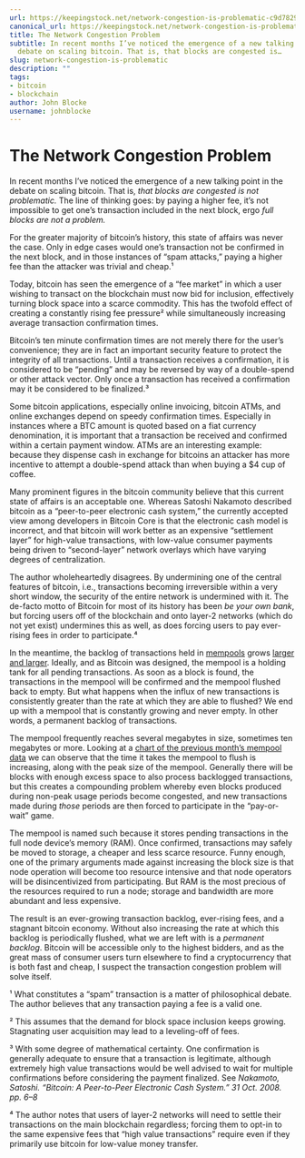 ```yaml
---
url: https://keepingstock.net/network-congestion-is-problematic-c9d7829ed4ec
canonical_url: https://keepingstock.net/network-congestion-is-problematic-c9d7829ed4ec
title: The Network Congestion Problem
subtitle: In recent months I’ve noticed the emergence of a new talking point in the
  debate on scaling bitcoin. That is, that blocks are congested is…
slug: network-congestion-is-problematic
description: ""
tags:
- bitcoin
- blockchain
author: John Blocke
username: johnblocke
---
```


# **The Network Congestion Problem**

In recent months I’ve noticed the emergence of a new talking point in the debate on scaling bitcoin. That is, *that blocks are congested is not problematic.* The line of thinking goes: by paying a higher fee, it’s not impossible to get one’s transaction included in the next block, ergo *full blocks are not a problem.*

For the greater majority of bitcoin’s history, this state of affairs was never the case. Only in edge cases would one’s transaction not be confirmed in the next block, and in those instances of “spam attacks,” paying a higher fee than the attacker was trivial and cheap.¹

Today, bitcoin has seen the emergence of a “fee market” in which a user wishing to transact on the blockchain must now bid for inclusion, effectively turning block space into a scarce commodity. This has the twofold effect of creating a constantly rising fee pressure² while simultaneously increasing average transaction confirmation times.

Bitcoin’s ten minute confirmation times are not merely there for the user’s convenience; they are in fact an important security feature to protect the integrity of all transactions. Until a transaction receives a confirmation, it is considered to be “pending” and may be reversed by way of a double-spend or other attack vector. Only once a transaction has received a confirmation may it be considered to be finalized.³

Some bitcoin applications, especially online invoicing, bitcoin ATMs, and online exchanges depend on speedy confirmation times. Especially in instances where a BTC amount is quoted based on a fiat currency denomination, it is important that a transaction be received and confirmed within a certain payment window. ATMs are an interesting example: because they dispense cash in exchange for bitcoins an attacker has more incentive to attempt a double-spend attack than when buying a $4 cup of coffee.

Many prominent figures in the bitcoin community believe that this current state of affairs is an acceptable one. Whereas Satoshi Nakamoto described bitcoin as a “peer-to-peer electronic cash system,” the currently accepted view among developers in Bitcoin Core is that the electronic cash model is incorrect, and that bitcoin will work better as an expensive “settlement layer” for high-value transactions, with low-value consumer payments being driven to “second-layer” network overlays which have varying degrees of centralization.

The author wholeheartedly disagrees. By undermining one of the central features of bitcoin, i.e., transactions becoming irreversible within a very short window, the security of the entire network is undermined with it. The de-facto motto of Bitcoin for most of its history has been *be your own bank*, but forcing users off of the blockchain and onto layer-2 networks (which do not yet exist) undermines this as well, as does forcing users to pay ever-rising fees in order to participate.⁴

In the meantime, the backlog of transactions held in [mempools](https://www.kaiko.com/analytics/post/an-in-depth-guide-into-how-the-mempool-works) grows [larger and larger](https://www.kaiko.com/blockchain). Ideally, and as Bitcoin was designed, the mempool is a holding tank for all pending transactions. As soon as a block is found, the transactions in the mempool will be confirmed and the mempool flushed back to empty. But what happens when the influx of new transactions is consistently greater than the rate at which they are able to flushed? We end up with a mempool that is constantly growing and never empty. In other words, a permanent backlog of transactions.

The mempool frequently reaches several megabytes in size, sometimes ten megabytes or more. Looking at a [chart of the previous month’s mempool data](http://charts.bitcointicker.co/#mempoolsize) we can observe that the time it takes the mempool to flush is increasing, along with the peak size of the mempool. Generally there will be blocks with enough excess space to also process backlogged transactions, but this creates a compounding problem whereby even blocks produced during non-peak usage periods become congested, and new transactions made during *those* periods are then forced to participate in the “pay-or-wait” game.

The mempool is named such because it stores pending transactions in the full node device’s memory (RAM). Once confirmed, transactions may safely be moved to storage, a cheaper and less scarce resource. Funny enough, one of the primary arguments made against increasing the block size is that node operation will become too resource intensive and that node operators will be disincentivized from participating. But RAM is the most precious of the resources required to run a node; storage and bandwidth are more abundant and less expensive.

The result is an ever-growing transaction backlog, ever-rising fees, and a stagnant bitcoin economy. Without also increasing the rate at which this backlog is periodically flushed, what we are left with is a *permanent backlog*. Bitcoin will be accessible only to the highest bidders, and as the great mass of consumer users turn elsewhere to find a cryptocurrency that is both fast and cheap, I suspect the transaction congestion problem will solve itself.

¹ What constitutes a “spam” transaction is a matter of philosophical debate. The author believes that any transaction paying a fee is a valid one.

² This assumes that the demand for block space inclusion keeps growing. Stagnating user acquisition may lead to a leveling-off of fees.

³ With some degree of mathematical certainty. One confirmation is generally adequate to ensure that a transaction is legitimate, although extremely high value transactions would be well advised to wait for multiple confirmations before considering the payment finalized. See *Nakamoto, Satoshi. “Bitcoin: A Peer-to-Peer Electronic Cash System.” 31 Oct. 2008. pp. 6–8*

⁴ The author notes that users of layer-2 networks will need to settle their transactions on the main blockchain regardless; forcing them to opt-in to the same expensive fees that “high value transactions” require even if they primarily use bitcoin for low-value money transfer.


